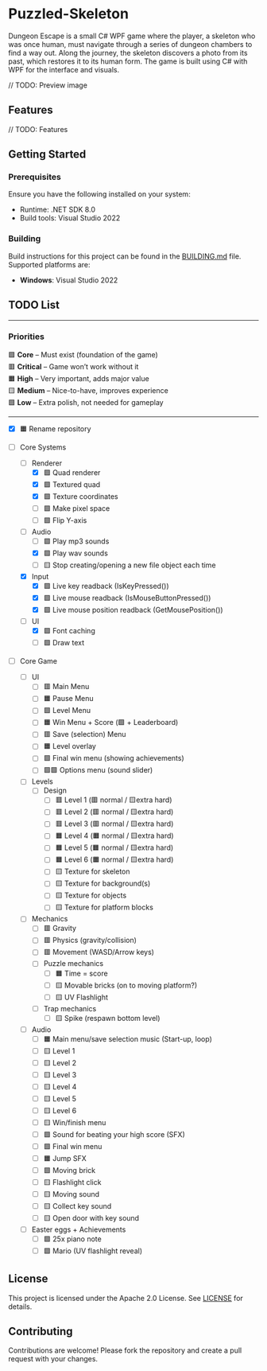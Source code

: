 # Puzzled-Skeleton

Dungeon Escape is a small C# WPF game where the player, a skeleton who was once human, must navigate through a series of dungeon chambers to find a way out. Along the journey, the skeleton discovers a photo from its past, which restores it to its human form. The game is built using C# with WPF for the interface and visuals.

// TODO: Preview image

## Features

// TODO: Features

## Getting Started

### Prerequisites

Ensure you have the following installed on your system:
- Runtime: .NET SDK 8.0
- Build tools: Visual Studio 2022

### Building

Build instructions for this project can be found in the [BUILDING.md](BUILDING.md) file. Supported platforms are:
- **Windows**: Visual Studio 2022

## TODO List

---
### Priorities
🟪 **Core** – Must exist (foundation of the game)<br>
🟥 **Critical** – Game won’t work without it<br>
🟧 **High** – Very important, adds major value<br>
🟨 **Medium** – Nice-to-have, improves experience<br>
🟩 **Low** – Extra polish, not needed for gameplay<br>

---

- [x] 🟧 Rename repository

- [ ] Core Systems
  - [ ] Renderer
    - [x] 🟪 Quad renderer
    - [x] 🟪 Textured quad
    - [x] 🟪 Texture coordinates
    - [ ] 🟪 Make pixel space
    - [ ] 🟪 Flip Y-axis
  - [ ] Audio
    - [ ] 🟩 Play mp3 sounds
    - [x] 🟪 Play wav sounds
    - [ ] 🟨 Stop creating/opening a new file object each time
  - [x] Input
    - [x] 🟪 Live key readback (IsKeyPressed())
    - [x] 🟪 Live mouse readback (IsMouseButtonPressed())
    - [x] 🟪 Live mouse position readback (GetMousePosition())
  - [ ] UI
    - [x] 🟪 Font caching
    - [ ] 🟪 Draw text

- [ ] Core Game
  - [ ] UI
    - [ ] 🟥 Main Menu
    - [ ] 🟧 Pause Menu
    - [ ] 🟩 Level Menu
    - [ ] 🟧 Win Menu + Score (🟩 + Leaderboard)
    - [ ] 🟥 Save (selection) Menu
    - [ ] 🟧 Level overlay
    - [ ] 🟩 Final win menu (showing achievements)
    - [ ] 🟩🟩 Options menu (sound slider)
  - [ ] Levels
    - [ ] Design
      - [ ] 🟥 Level 1 (🟥 normal / 🟨extra hard)
      - [ ] 🟥 Level 2 (🟥 normal / 🟨extra hard)
      - [ ] 🟥 Level 3 (🟥 normal / 🟨extra hard)
      - [ ] 🟧 Level 4 (🟧 normal / 🟨extra hard)
      - [ ] 🟧 Level 5 (🟧 normal / 🟨extra hard)
      - [ ] 🟧 Level 6 (🟧 normal / 🟨extra hard)
      - [ ] 🟨 Texture for skeleton
      - [ ] 🟨 Texture for background(s)
      - [ ] 🟨 Texture for objects
      - [ ] 🟨 Texture for platform blocks
  - [ ] Mechanics
    - [ ] 🟥 Gravity
    - [ ] 🟥 Physics (gravity/collision)
    - [ ] 🟥 Movement (WASD/Arrow keys)
    - [ ] Puzzle mechanics
      - [ ] 🟧 Time = score
      - [ ] 🟨 Movable bricks (on to moving platform?)
      - [ ] 🟨 UV Flashlight
    - [ ] Trap mechanics
      - [ ] 🟨 Spike (respawn bottom level)
  - [ ] Audio
    - [ ] 🟧 Main menu/save selection music (Start-up, loop)
    - [ ] 🟨 Level 1
    - [ ] 🟨 Level 2
    - [ ] 🟨 Level 3
    - [ ] 🟨 Level 4
    - [ ] 🟨 Level 5
    - [ ] 🟨 Level 6
    - [ ] 🟨 Win/finish menu
    - [ ] 🟩 Sound for beating your high score (SFX)
    - [ ] 🟩 Final win menu
    - [ ] 🟧 Jump SFX
    - [ ] 🟩 Moving brick
    - [ ] 🟨 Flashlight click
    - [ ] 🟨 Moving sound
    - [ ] 🟨 Collect key sound
    - [ ] 🟨 Open door with key sound
  - [ ] Easter eggs + Achievements
    - [ ] 🟩 25x piano note
    - [ ] 🟩 Mario (UV flashlight reveal)

## License

This project is licensed under the Apache 2.0 License. See [LICENSE](LICENSE.txt) for details.

## Contributing

Contributions are welcome! Please fork the repository and create a pull request with your changes.

